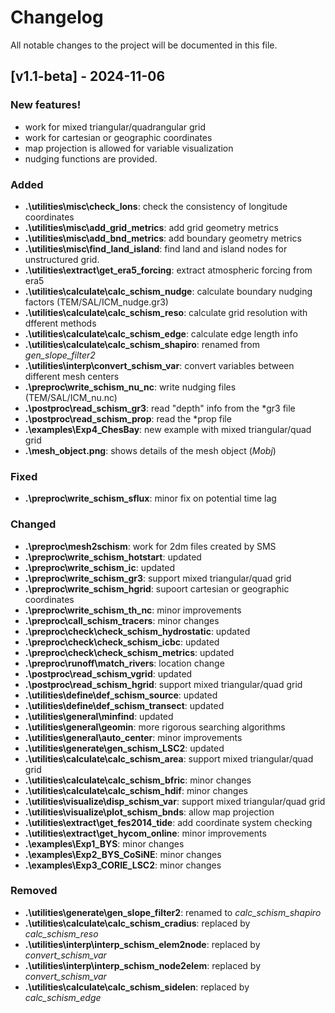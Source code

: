 # Changelog

All notable changes to the project will be documented in this file. 

## [v1.1-beta] - 2024-11-06

### New features!

- work for mixed triangular/quadrangular grid
- work for cartesian or geographic coordinates
- map projection is allowed for variable visualization
- nudging functions are provided.

### Added

- **.\utilities\misc\check_lons**: check the consistency of longitude coordinates
- **.\utilities\misc\add_grid_metrics**: add grid geometry metrics
- **.\utilities\misc\add_bnd_metrics**: add boundary geometry metrics
- **.\utilities\misc\find_land_island**: find land and island nodes for unstructured grid.
- **.\utilities\extract\get_era5_forcing**: extract atmospheric forcing from era5
- **.\utilities\calculate\calc_schism_nudge**: calculate boundary nudging factors (TEM/SAL/ICM_nudge.gr3)
- **.\utilities\calculate\calc_schism_reso**: calculate grid resolution with dfferent methods
- **.\utilities\calculate\calc_schism_edge**: calculate edge length info
- **.\utilities\calculate\calc_schism_shapiro**: renamed from *gen_slope_filter2*
- **.\utilities\interp\convert_schism_var**: convert variables between different mesh centers
- **.\preproc\write_schism_nu_nc**: write nudging files (TEM/SAL/ICM_nu.nc)
- **.\postproc\read_schism_gr3**: read "depth" info from the *gr3 file
- **.\postproc\read_schism_prop**: read the *prop file
- **.\examples\Exp4_ChesBay**: new example with mixed triangular/quad grid
- **.\mesh_object.png**: shows details of the mesh object (*Mobj*)

### Fixed

- **.\preproc\write_schism_sflux**: minor fix on potential time lag

### Changed

- **.\preproc\mesh2schism**: work for 2dm files created by SMS
- **.\preproc\write_schism_hotstart**: updated 
- **.\preproc\write_schism_ic**: updated 
- **.\preproc\write_schism_gr3**: support mixed triangular/quad grid
- **.\preproc\write_schism_hgrid**: supoort cartesian or geographic coordinates
- **.\preproc\write_schism_th_nc**: minor improvements
- **.\preproc\call_schism_tracers**: minor changes
- **.\preproc\check\check_schism_hydrostatic**: updated 
- **.\preproc\check\check_schism_icbc**: updated 
- **.\preproc\check\check_schism_metrics**: updated 
- **.\preproc\runoff\match_rivers**: location change
- **.\postproc\read_schism_vgrid**: updated 
- **.\postproc\read_schism_hgrid**: support mixed triangular/quad grid
- **.\utilities\define\def_schism_source**: updated 
- **.\utilities\define\def_schism_transect**: updated 
- **.\utilities\general\minfind**: updated 
- **.\utilities\general\geomin**: more rigorous searching algorithms
- **.\utilities\general\auto_center**: minor improvements
- **.\utilities\generate\gen_schism_LSC2**: updated 
- **.\utilities\calculate\calc_schism_area**: support mixed triangular/quad grid
- **.\utilities\calculate\calc_schism_bfric**: minor changes
- **.\utilities\calculate\calc_schism_hdif**: minor changes
- **.\utilities\visualize\disp_schism_var**: support mixed triangular/quad grid
- **.\utilities\visualize\plot_schism_bnds**: allow map projection
- **.\utilities\extract\get_fes2014_tide**: add coordinate system checking
- **.\utilities\extract\get_hycom_online**: minor improvements
- **.\examples\Exp1_BYS**: minor changes
- **.\examples\Exp2_BYS_CoSiNE**: minor changes
- **.\examples\Exp3_CORIE_LSC2**: minor changes

### Removed

- **.\utilities\generate\gen_slope_filter2**: renamed to *calc_schism_shapiro*
- **.\utilities\calculate\calc_schism_cradius**: replaced by *calc_schism_reso*
- **.\utilities\interp\interp_schism_elem2node**: replaced by *convert_schism_var*
- **.\utilities\interp\interp_schism_node2elem**: replaced by *convert_schism_var*
- **.\utilities\calculate\calc_schism_sidelen**: replaced by *calc_schism_edge*
